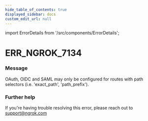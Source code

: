 ```yaml
---
hide_table_of_contents: true
displayed_sidebar: docs
custom_edit_url: null
---
```


import ErrorDetails from '/src/components/ErrorDetails';

# ERR_NGROK_7134

### Message
OAuth, OIDC and SAML may only be configured for routes with path selectors (i.e. 'exact_path', 'path_prefix').

### Further help
If you're having trouble resolving this error, please reach out to [support@ngrok.com](mailto:support@ngrok.com?subject=Help%20with%20ERR_NGROK_7134)

<ErrorDetails error='err_ngrok_7134' />

